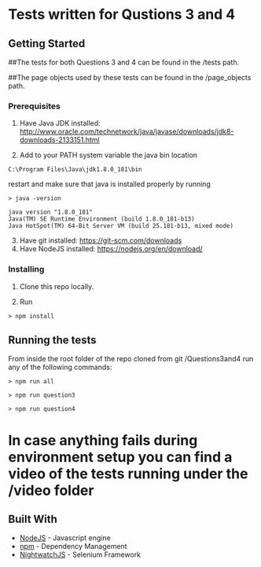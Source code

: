 # Tests written for Qustions 3 and 4

## Getting Started

##The tests for both Questions 3 and 4 can be found in the /tests path.

##The page objects used by these tests can be found in the /page_objects path.


### Prerequisites

1. Have Java JDK installed: http://www.oracle.com/technetwork/java/javase/downloads/jdk8-downloads-2133151.html

2. Add to your PATH system variable the java bin location
```
C:\Program Files\Java\jdk1.8.0_181\bin
```

restart and make sure that java is installed properly by running

```
> java -version

java version "1.8.0_181"
Java(TM) SE Runtime Environment (build 1.8.0_181-b13)
Java HotSpot(TM) 64-Bit Server VM (build 25.181-b13, mixed mode)
```
3. Have git installed: https://git-scm.com/downloads
4. Have NodeJS installed: https://nodejs.org/en/download/

### Installing

1. Clone this repo locally.

2. Run 
```
> npm install
```

## Running the tests

From inside the root folder of the repo cloned from git /Questions3and4 run any of the following commands:
```
> npm run all
```
```
> npm run question3
```
```
> npm run question4
```

# In case anything fails during environment setup you can find a video of the tests running under the /video folder

## Built With

* [NodeJS](https://nodejs.org/en/) - Javascript engine
* [npm](https://www.npmjs.com/) - Dependency Management
* [NightwatchJS](http://nightwatchjs.org/) - Selenium Framework

